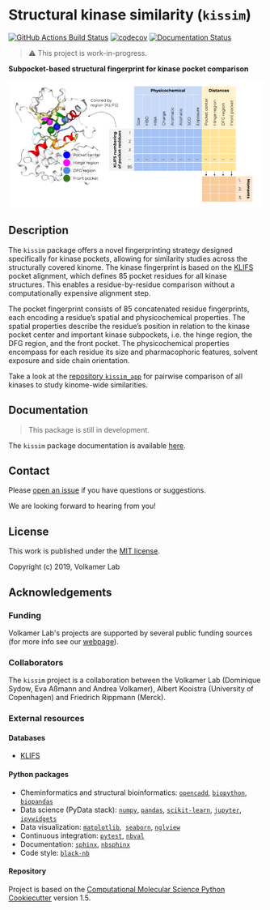Structural kinase similarity (`kissim`)
==============================
[//]: # (Badges)
[![GitHub Actions Build Status](https://github.com/volkamerlab/kissim/workflows/CI/badge.svg)](https://github.com/volkamerlab/kissim/actions?query=workflow%3ACI)
[![codecov](https://codecov.io/gh/volkamerlab/kissim/branch/main/graph/badge.svg)](https://codecov.io/gh/volkamerlab/kissim)
[![Documentation Status](https://readthedocs.org/projects/kissim/badge/?version=latest)](https://kissim.readthedocs.io/en/latest/?badge=latest)

> ⚠ This project is work-in-progress.

**Subpocket-based structural fingerprint for kinase pocket comparison** 

![Subpocket-based structural fingerprint for kinase pockets](docs/_static/kissim_toc.png)

## Description

The `kissim` package offers a novel fingerprinting strategy designed specifically for kinase pockets, 
allowing for similarity studies across the structurally covered kinome. 
The kinase fingerprint is based on the [KLIFS](klifs.net/) pocket alignment, 
which defines 85 pocket residues for all kinase structures. 
This enables a residue-by-residue comparison without a computationally expensive alignment step. 

The pocket fingerprint consists of 85 concatenated residue fingerprints, 
each encoding a residue’s spatial and physicochemical properties. 
The spatial properties describe the residue’s position in relation to the kinase pocket center and 
important kinase subpockets, i.e. the hinge region, the DFG region, and the front pocket. 
The physicochemical properties encompass for each residue its size and pharmacophoric features, solvent exposure and side chain orientation.

Take a look at the [repository `kissim_app`](https://github.com/volkamerlab/kissim_app) for pairwise comparison of all kinases to study kinome-wide similarities.

## Documentation

> This package is still in development.

The `kissim` package documentation is available [here](https://kissim.readthedocs.io/).

## Contact

Please [open an issue](https://github.com/volkamerlab/kissim/issues) if you have questions or suggestions.

We are looking forward to hearing from you!

## License

This work is published under the [MIT license](https://github.com/volkamerlab/kissim/blob/master/LICENSE).

Copyright (c) 2019, Volkamer Lab


## Acknowledgements

### Funding

Volkamer Lab's projects are supported by several public funding sources
(for more info see our [webpage](https://volkamerlab.org/)).

### Collaborators

The `kissim` project is a collaboration between the Volkamer Lab (Dominique Sydow, Eva Aßmann and Andrea Volkamer), Albert Kooistra (University of Copenhagen) and Friedrich Rippmann (Merck).

### External resources

#### Databases

- [KLIFS](https://klifs.net/)

#### Python packages

- Cheminformatics and structural bioinformatics:
  [`opencadd`](https://opencadd.readthedocs.io/en/latest/),
  [`biopython`](https://biopython.org/),
  [`biopandas`](http://rasbt.github.io/biopandas/)
- Data science (PyData stack):
  [`numpy`](https://numpy.org/),
  [`pandas`](https://pandas.pydata.org/),
  [`scikit-learn`](https://scikit-learn.org/),
  [`jupyter`](https://jupyter.org/),
  [`ipywidgets`](https://ipywidgets.readthedocs.io)
- Data visualization:
  [`matplotlib`](https://matplotlib.org/), 
  [`seaborn`](https://seaborn.pydata.org/),
  [`nglview`](http://nglviewer.org/nglview/latest/)
- Continuous integration:
  [`pytest`](https://docs.pytest.org),
  [`nbval`](https://nbval.readthedocs.io)
- Documentation:
  [`sphinx`](https://www.sphinx-doc.org),
  [`nbsphinx`](https://nbsphinx.readthedocs.io)
- Code style:
  [`black-nb`](https://github.com/tomcatling/black-nb)

#### Repository

Project is based on the 
[Computational Molecular Science Python Cookiecutter](https://github.com/molssi/cookiecutter-cms) version 1.5.
